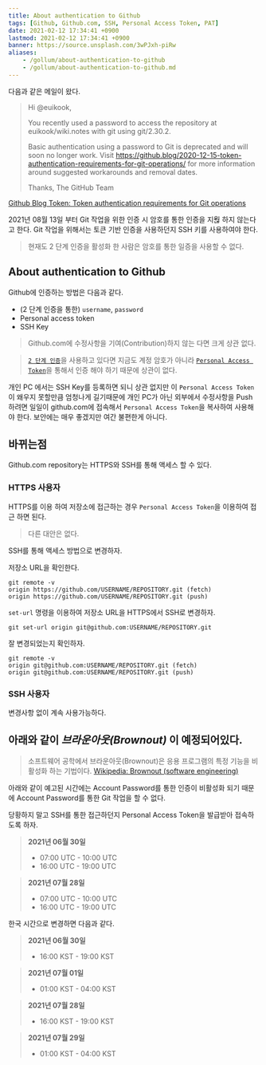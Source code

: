 ```yaml
---
title: About authentication to Github
tags: [Github, Github.com, SSH, Personal Access Token, PAT]
date: 2021-02-12 17:34:41 +0900
lastmod: 2021-02-12 17:34:41 +0900
banner: https://source.unsplash.com/3wPJxh-piRw
aliases:
    - /gollum/about-authentication-to-github
    - /gollum/about-authentication-to-github.md
---
```


다음과 같은 메일이 왔다. 


> Hi @euikook,
>
> You recently used a password to access the repository at euikook/wiki.notes with git using git/2.30.2.
>
> Basic authentication using a password to Git is deprecated and will soon no longer work. Visit https://github.blog/2020-12-15-token-authentication-requirements-for-git-operations/ for more information around suggested workarounds and removal dates.
>
> Thanks,
> The GitHub Team


[Github Blog Token: Token authentication requirements for Git operations](https://github.blog/2020-12-15-token-authentication-requirements-for-git-operations/)

2021년 08월 13일 부터 Git 작업을 위한 인증 시 암호를 통한 인증을 지웒 하지 않는다고 한다. Git 작업을 위해서는 토큰 기반 인증을 사용하던지 SSH 키를 사용하여야 한다. 

> 현재도 2 단계 인증을 활성화 한 사람은 암호를 통한 일증을 사용할 수 없다.  


## About authentication to Github

Github에 인증하는 방법은 다음과 같다. 

* (2 단계 인증을 통한) `username`, `password`
* Personal access token
* SSH Key


> Github.com에 수정사항을 기여(Contribution)하지 않는 다면 크게 상관 없다. 

> [`2 단계 인증`](https://help.github.com/en/github/authenticating-to-github/securing-your-account-with-two-factor-authentication-2fa)을 사용하고 있다면 지금도  계정 암호가 아니라 [`Personal Access Token`](https://docs.github.com/en/github/authenticating-to-github/creating-a-personal-access-token)을 통해서 인증 해야 하기 때문에 상관이 없다. 

<!--more-->


개인 PC 에서는 SSH Key를 등록하면 되니 상관 없지만 이 `Personal Access Token`이 왜우지 못할만큼 엄청나게 길기때문에 개인 PC가 아닌 외부에서 수정사항을 Push 하려면 일일이 github.com에 접속해서 `Personal Access Token`을 복사하여 사용해야 한다. 보안에는 매우 좋겠지만 여간 불편한게 아니다. 


## 바뀌는점

Github.com repository는 HTTPS와 SSH를 통해 액세스 할 수 있다.

### HTTPS 사용자
HTTPS를 이용 하여 저장소에 접근하는 경우 `Personal Access Token`을 이용하여 접근 하면 된다.  
> 다른 대안은 없다. 

SSH를 통해 액세스 방법으로 변경하자.


저장소 URL을 확인한다.
```
git remote -v 
origin https://github.com/USERNAME/REPOSITORY.git (fetch)
origin https://github.com/USERNAME/REPOSITORY.git (push)
```

`set-url` 명령을 이용하여 저장소 URL을 HTTPS에서 SSH로  변경하자.
```
git set-url origin git@github.com:USERNAME/REPOSITORY.git
```

잘 변경되었는지 확인하자.
```
git remote -v 
origin git@github.com:USERNAME/REPOSITORY.git (fetch)
origin git@github.com:USERNAME/REPOSITORY.git (push)
```

### SSH 사용자
변경사항 없이 계속 사용가능하다.


## **아래와 같이 *브라운아웃(Brownout)* 이 예정되어있다.**

> 소프트웨어 공학에서 브라운아웃(Brownout)은 응용 프로그램의 특정 기능을 비활성화 하는 기법이다. [Wikipedia: Brownout (software engineering)](https://en.wikipedia.org/wiki/Brownout_(software_engineering)) 


아래와 같이 예고된 시간에는 Account Password를 통한 인증이 비활성화 되기 때문에 Account Password를 통한 Git 작업을 할 수 없다. 

당황하지 말고 SSH를 통한 접근하던지 Personal Access Token을 발급받아 접속하도록 하자.


> **2021년 06월 30일**
> * 07:00 UTC - 10:00 UTC
> * 16:00 UTC - 19:00 UTC

> **2021년 07월 28일**
> * 07:00 UTC - 10:00 UTC
> * 16:00 UTC - 19:00 UTC


한국 시간으로 변경하면 다음과 같다. 

> **2021년 06월 30일**
> * 16:00 KST - 19:00 KST

> **2021년 07월 01일**
> * 01:00 KST - 04:00 KST

> **2021년 07월 28일**
> * 16:00 KST - 19:00 KST

> **2021년 07월 29일**
> * 01:00 KST - 04:00 KST
